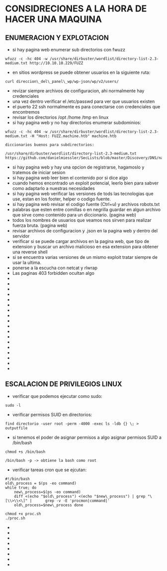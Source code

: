 # CONSIDRECIONES A LA HORA DE HACER UNA MAQUINA

## ENUMERACION Y EXPLOTACION

* si hay pagina web enumerar sub directorios con fwuzz

```
wfuzz -c -hc 404 -w /usr/share/dirbuster/wordlist/directory-list-2.3-medium.txt http://10.10.10.229/FUZZ
```

* en sitios wordpress se puede obtener usuarios en la siguiente ruta:

```
curl direccion\_del\_panel\_wp/wp-json/wp/v2/users/
```

* revizar siempre archivos de configuracion, ahi normalmente hay credenciales
* una vez dentro verificar el /etc/passwd para ver que usuarios existen
* el puerto 22 ssh normalmente es para conectarse con credenciales que encontremos
* revisar los directorios /opt /home /tmp en linux
* si hay pagina web y no hay directorios enumerar subdominios:

```
wfuzz -c -hc 404 -w /usr/share/dirbuster/wordlist/directory-list-2.3-medium.txt -H "Host: FUZZ.machine.htb" machine.htb

diccionarios buenos para subdirectorios:

/usr/share/dirbuster/wordlist/directory-list-2.3-medium.txt
https://github.com/danielmiessler/SecLists/blob/master/Discovery/DNS/namelist.txt
```

* si hay pagina web y hay una opcion de registrarse, hagamoslo y tratemos de iniciar sesion
* si hay pagina web leer bien el contenido por si dice algo
* cuando hemos encontrado un exploit potencial, leerlo bien para sabver como adaptarlo a nuestras necesidades
* si hay pagina web verificar las versiones de tods las tecnologias que use, estan en los footer, helper o codigo fuente.
* si hay pagina web revisar el codigo fuente (Ctrl+u) y archivos robots.txt
* palabras que esten entre comillas o en negrilla guardar en algun archivo que sirve como contenido para un diccionario. (pagina web)
* todos los nombres de usuarios que veamos nos sirven para realizar fuerza bruta. (pagina web)
* revisar archivos de configuracion y .json en la pagina web y dentro del servidor
* verificar si se puede cargar archivos en la pagina web, que tipo de extension y buscar un archivo malicioso en esa extension para obtener una reverse shell
* si se encuentra varias versiones de un mismo exploit tratar siempre de usar la ultima.
* ponerse a la escucha con netcat y rlwrap
* Las paginas 403 forbidden ocultan algo
*
*
*
*
*
*
*
*
*
*
*
*
*
*
*
*
*
*

## ESCALACION DE PRIVILEGIOS LINUX

* verificar que podemos ejecutar como sudo:

```
sudo -l
```

* verificar permisos SUID en directorios:

```
find directorio -user root -perm -4000 -exec ls -ldb {} \; > outputfile
```


* si tenemos el poder de asignar permisos a algo asignar permisos SUID a /bin/bash

```
chmod +s /bin/bash

/bin/bash -p -> obtiene la bash como root
```

* verificar tareas cron que se ejcutan:

```
#!/bin/bash 
old\_process = $(ps -eo command) 
while true; do 
	new\_process=$(ps -eo command) 
	diff <(echo "$old\_process") <(echo "$new\_process") | grep "\[\\>\\<\]" | 		grep -v -E 'procmon|command|' 
	old\_process=$new\_process done
```

```
chmod +x proc.sh 
./proc.sh
```

*
*
*
*
*
*
*
*
